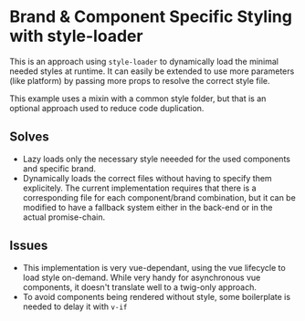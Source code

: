 # Brand & Component Specific Styling with style-loader

This is an approach using `style-loader` to dynamically load the minimal needed styles at runtime. It can easily be extended to use more parameters (like platform) by passing more props to resolve the correct style file.

This example uses a mixin with a common style folder, but that is an optional approach used to reduce code duplication.

## Solves
* Lazy loads only the necessary style neeeded for the used components and specific brand.
* Dynamically loads the correct files without having to specify them explicitely. The current implementation requires that there is a corresponding file for each component/brand combination, but it can be modified to have a fallback system either in the back-end or in the actual promise-chain.

## Issues
* This implementation is very vue-dependant, using the vue lifecycle to load style on-demand. While very handy for asynchronous vue components, it doesn't translate well to a twig-only approach.
* To avoid components being rendered without style, some boilerplate is needed to delay it with `v-if`